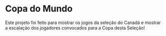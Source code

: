 # Copa do Mundo

Este projeto foi feito para mostrar os jogos da seleção do Canadá e mostrar a escalação
dos jogadores convocados para a Copa desta Seleção!